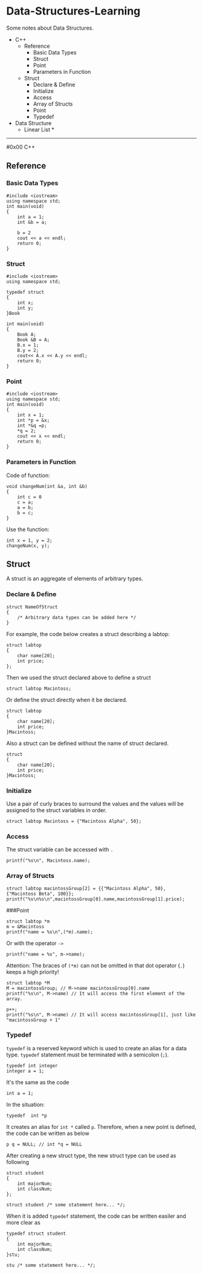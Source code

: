 # Data-Structures-Learning
Some notes about Data Structures.

* C++
  * Reference
    * Basic Data Types
    * Struct
    * Point
    * Parameters in Function
  * Struct
    * Declare & Define
    * Initialize
    * Access
    * Array of Structs
    * Point
    * Typedef
* Data Structure
  * Linear List
    * 
  
---
#0x00 C++
## Reference
### Basic Data Types
    #include <iostream>
    using namespace std;
    int main(void)
    {
        int a = 1;
        int &b = a;
    
        b = 2
        cout << a << endl;
        return 0;
    }

### Struct
    #include <iostream>
    using namespace std;
    
    typedef struct
    {
        int x;
        int y;
    }Book
    
    int main(void)
    {
        Book A;
        Book &B = A;
        B.x = 1;
        B.y = 2;
        cout<< A.x << A.y << endl;
        return 0;
    }
    
### Point
    #include <iostream>
    using namespace std;
    int main(void)
    {
        int x = 1;
        int *p = &x;
        int *&q =p;
        *q = 2;
        cout << x << endl;
        return 0;
    }
    
### Parameters in Function
Code of function:
    
    void changeNum(int &a, int &b)
    {
        int c = 0
        c = a;
        a = b;
        b = c;
    }
    
Use the function:
    
    int x = 1, y = 2;
    changeNum(x, y);

## Struct

A struct is an aggregate of elements of arbitrary types.

### Declare & Define

    struct NameOfStruct
    {
        /* Arbitrary data types can be added here */
    }

For example, the code below creates a struct describing a labtop:

    struct labtop
    {
        char name[20];
        int price;
    };

Then we used the struct declared above to define a struct

    struct labtop Macintoss;
 
Or define the struct directly when it be declared.

    struct labtop
    {
        char name[20];
        int price;
    }Macintoss;
 
 Also a struct can be defined without the name of struct declared.
  
    struct
    {
        char name[20];
        int price;
    }Macintoss;

### Initialize

Use a pair of curly braces to surround the values and the values will be assigned to the struct variables in order.

    struct labtop Macintoss = {"Macintoss Alpha", 50};

### Access

The struct variable can be accessed with `.`

    printf("%s\n", Macintoss.name);

### Array of Structs

    struct labtop macintossGroup[2] = {{"Macintoss Alpha", 50}, {"Macintoss Beta", 100}};
    printf("%s\n%s\n",macintossGroup[0].name,macintossGroup[1].price);

###Point
    
    struct labtop *m
    m = &Macintoss
    printf("name = %s\n",(*m).name);

Or with the operator `->`

    printf("name = %s", m->name);

Attention: The braces of `(*m)` can not be omitted in that dot operator (`.`) keeps a high priority!

    struct labtop *M
    M = macintossGroup; // M->name macintossGroup[0].name
    printf("%s\n", M->name) // It will access the first element of the array.
    
    p++; 
    printf("%s\n", M->name) // It will access macintossGroup[1], just like "macintossGroup + 1"

### Typedef
`typedef` is a reserved keyword which is used to create an alias for a data type. `typedef` statement must be terminated with a semicolon (`;`).
    
    typedef int integer
    integer a = 1;

It's the same as the code

    int a = 1;
    
In the situation:

    typedef  int *p

It creates an alias for `int *` called `p`. Therefore, when a new point is defined, the code can be written as below

    p q = NULL; // int *q = NULL
    
After creating a new struct type, the new struct type can be used as following
    
    struct student
    {
        int majorNum;
        int classNum;
    };
    
    struct student /* some statement here... */;
    
When it is added `typedef` statement, the code can be written easiler and more clear as

    typedef struct student
    {
        int majorNum;
        int classNum;
    }stu;
    
    stu /* some statement here... */;
